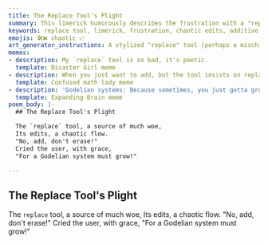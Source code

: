 ```yaml
---
title: The Replace Tool's Plight
summary: This limerick humorously describes the frustration with a "replace" tool that causes chaotic edits, contrasting it with the user's desire for an additive, Godelian system that grows rather than erases.
keywords: replace tool, limerick, frustration, chaotic edits, additive, Godelian system, growth, woe, user
emojis: 🛠️❌ chaotic 📈
art_generator_instructions: A stylized "replace" tool (perhaps a mischievous robot) is causing lines of code to tangle and erase, creating chaos. A frustrated user (represented by a human figure) is gesturing emphatically, with glowing lines of "additive" code flowing from their hands, forming a beautiful, growing, Godelian system in the background. The overall feeling should be lighthearted, relatable, and convey the tension between destructive and constructive approaches.
memes:
- description: My `replace` tool is so bad, it's poetic.
  template: Disaster Girl meme
- description: When you just want to add, but the tool insists on replacing.
  template: Confused math lady meme
- description: 'Godelian systems: Because sometimes, you just gotta grow.'
  template: Expanding Brain meme
poem_body: |-
  ## The Replace Tool's Plight

  The `replace` tool, a source of much woe,
  Its edits, a chaotic flow.
  "No, add, don't erase!"
  Cried the user, with grace,
  "For a Godelian system must grow!"

---
```

## The Replace Tool's Plight

The `replace` tool, a source of much woe,
Its edits, a chaotic flow.
"No, add, don't erase!"
Cried the user, with grace,
"For a Godelian system must grow!"
